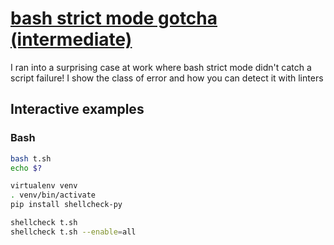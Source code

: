 # [bash strict mode gotcha (intermediate)](https://youtu.be/oqq5k8XsrSs)

I ran into a surprising case at work where bash strict mode didn't catch a script failure!  I show the class of error and how you can detect it with linters

## Interactive examples

### Bash

```bash
bash t.sh
echo $?

virtualenv venv
. venv/bin/activate
pip install shellcheck-py

shellcheck t.sh
shellcheck t.sh --enable=all
```
